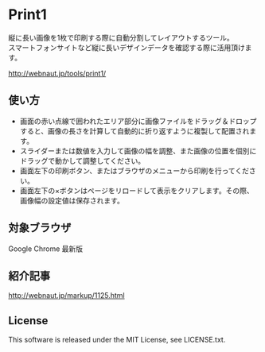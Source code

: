 # Print1
縦に長い画像を1枚で印刷する際に自動分割してレイアウトするツール。  
スマートフォンサイトなど縦に長いデザインデータを確認する際に活用頂けます。

http://webnaut.jp/tools/print1/

## 使い方
- 画面の赤い点線で囲われたエリア部分に画像ファイルをドラッグ＆ドロップすると、画像の長さを計算して自動的に折り返すように複製して配置されます。
- スライダーまたは数値を入力して画像の幅を調整、また画像の位置を個別にドラッグで動かして調整してください。
- 画面左下の印刷ボタン、またはブラウザのメニューから印刷を行ってください。
- 画面左下の×ボタンはページをリロードして表示をクリアします。その際、画像幅の設定値は保存されます。

## 対象ブラウザ
Google Chrome 最新版

## 紹介記事
http://webnaut.jp/markup/1125.html

## License
This software is released under the MIT License, see LICENSE.txt.